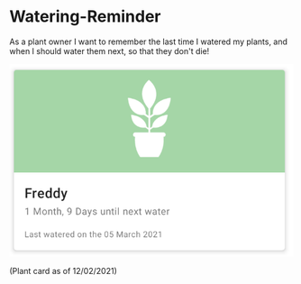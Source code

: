 # Watering-Reminder
As a plant owner I want to remember the last time I watered my plants, and when I should water them next, so that they don't die!

![Plant card as of 12/02/2021](Plants-Need-Water/screencaptures/PlantCard_12_02_2021.PNG)

(Plant card as of 12/02/2021)
